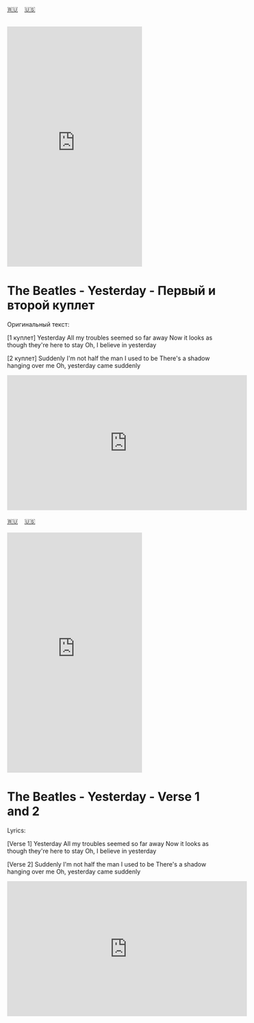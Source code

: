 <span id="ru"><a href='#ru'>🇷🇺</a> &nbsp;&nbsp;&nbsp;<a href='#en'>🇺🇸</a> &nbsp;&nbsp;&nbsp;</span><br><br>
<iframe width="315" height="560" src="https://www.youtube.com/embed/wXTJBr9tt8Q" frameborder="0" allow="accelerometer; autoplay; clipboard-write; encrypted-media; gyroscope; picture-in-picture; web-share"allowfullscreen></iframe>

# The Beatles - Yesterday - Первый и второй куплет

Оригинальный текст:

[1 куплет]
Yesterday
All my troubles seemed so far away
Now it looks as though they're here to stay
Oh, I believe in yesterday

[2 куплет]
Suddenly
I'm not half the man I used to be
There's a shadow hanging over me
Oh, yesterday came suddenly


<iframe width="560" height="315" src="https://www.youtube.com/embed/wXTJBr9tt8Q" title="youtube player" frameborder="0" allow="accelerometer; autoplay; clipboard-write; encrypted-media; gyroscope; picture-in-picture; web-share" referrerpolicy="strict-origin-when-cross-origin" allowfullscreen></iframe>
<br><br>
<span id="en"><a href='#ru'>🇷🇺</a> &nbsp;&nbsp;&nbsp;<a href='#en'>🇺🇸</a> &nbsp;&nbsp;&nbsp;</span><br><br>

<iframe width="315" height="560" src="https://www.youtube.com/embed/wXTJBr9tt8Q" frameborder="0" allow="accelerometer; autoplay; clipboard-write; encrypted-media; gyroscope; picture-in-picture; web-share"allowfullscreen></iframe>

# The Beatles - Yesterday - Verse 1 and 2

Lyrics:

[Verse 1]
Yesterday
All my troubles seemed so far away
Now it looks as though they're here to stay
Oh, I believe in yesterday

[Verse 2]
Suddenly
I'm not half the man I used to be
There's a shadow hanging over me
Oh, yesterday came suddenly



<iframe width="560" height="315" src="https://www.youtube.com/embed/wXTJBr9tt8Q" title="Beatles Yesterday" frameborder="0" allow="accelerometer; autoplay; clipboard-write; encrypted-media; gyroscope; picture-in-picture; web-share" referrerpolicy="strict-origin-when-cross-origin" allowfullscreen></iframe>
<br><br>
